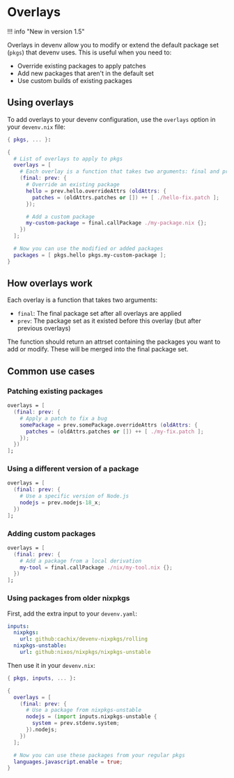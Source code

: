 # Overlays

!!! info "New in version 1.5"

Overlays in devenv allow you to modify or extend the default package set (`pkgs`) that devenv uses. This is useful when you need to:

- Override existing packages to apply patches
- Add new packages that aren't in the default set
- Use custom builds of existing packages

## Using overlays

To add overlays to your devenv configuration, use the `overlays` option in your `devenv.nix` file:

```nix
{ pkgs, ... }:

{
  # List of overlays to apply to pkgs
  overlays = [
    # Each overlay is a function that takes two arguments: final and prev
    (final: prev: {
      # Override an existing package
      hello = prev.hello.overrideAttrs (oldAttrs: {
        patches = (oldAttrs.patches or []) ++ [ ./hello-fix.patch ];
      });

      # Add a custom package
      my-custom-package = final.callPackage ./my-package.nix {};
    })
  ];

  # Now you can use the modified or added packages
  packages = [ pkgs.hello pkgs.my-custom-package ];
}
```

## How overlays work

Each overlay is a function that takes two arguments:
- `final`: The final package set after all overlays are applied
- `prev`: The package set as it existed before this overlay (but after previous overlays)

The function should return an attrset containing the packages you want to add or modify. These will be merged into the final package set.

## Common use cases

### Patching existing packages

```nix
overlays = [
  (final: prev: {
    # Apply a patch to fix a bug
    somePackage = prev.somePackage.overrideAttrs (oldAttrs: {
      patches = (oldAttrs.patches or []) ++ [ ./my-fix.patch ];
    });
  })
];
```

### Using a different version of a package

```nix
overlays = [
  (final: prev: {
    # Use a specific version of Node.js
    nodejs = prev.nodejs-18_x;
  })
];
```

### Adding custom packages

```nix
overlays = [
  (final: prev: {
    # Add a package from a local derivation
    my-tool = final.callPackage ./nix/my-tool.nix {};
  })
];
```

### Using packages from older nixpkgs

First, add the extra input to your `devenv.yaml`:

```yaml
inputs:
  nixpkgs:
    url: github:cachix/devenv-nixpkgs/rolling
  nixpkgs-unstable:
    url: github:nixos/nixpkgs/nixpkgs-unstable
```

Then use it in your `devenv.nix`:

```nix
{ pkgs, inputs, ... }:

{
  overlays = [
    (final: prev: {
      # Use a package from nixpkgs-unstable
      nodejs = (import inputs.nixpkgs-unstable {
        system = prev.stdenv.system;
      }).nodejs;
    })
  ];

  # Now you can use these packages from your regular pkgs
  languages.javascript.enable = true;
}
```
